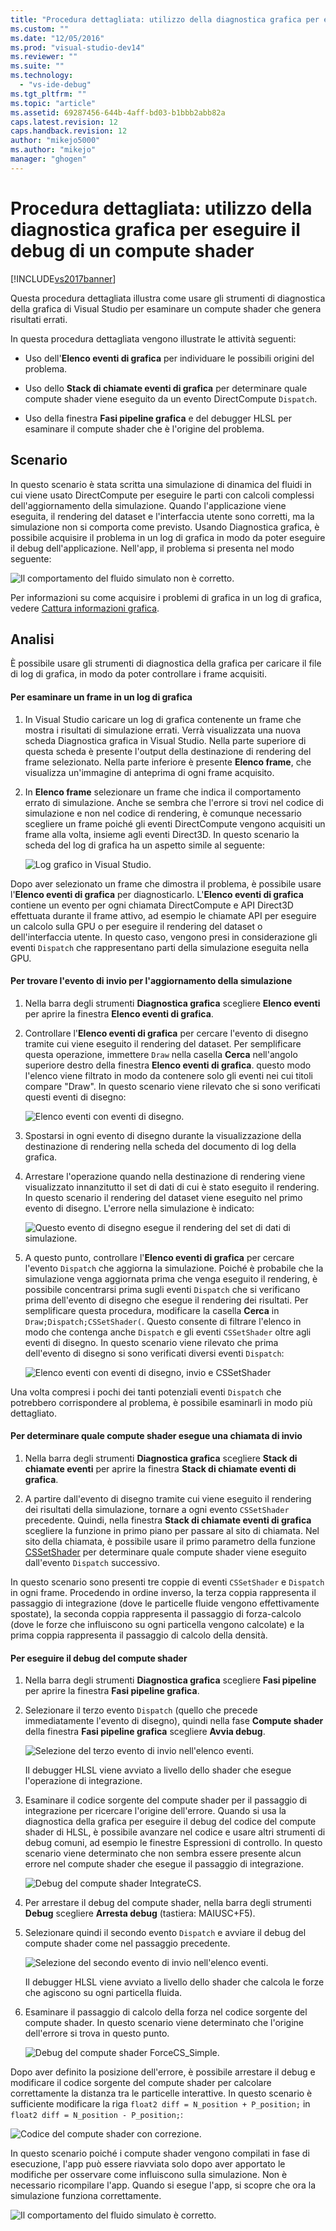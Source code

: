 ```yaml
---
title: "Procedura dettagliata: utilizzo della diagnostica grafica per eseguire il debug di un compute shader | Microsoft Docs"
ms.custom: ""
ms.date: "12/05/2016"
ms.prod: "visual-studio-dev14"
ms.reviewer: ""
ms.suite: ""
ms.technology: 
  - "vs-ide-debug"
ms.tgt_pltfrm: ""
ms.topic: "article"
ms.assetid: 69287456-644b-4aff-bd03-b1bbb2abb82a
caps.latest.revision: 12
caps.handback.revision: 12
author: "mikejo5000"
ms.author: "mikejo"
manager: "ghogen"
---
```

# Procedura dettagliata: utilizzo della diagnostica grafica per eseguire il debug di un compute shader
[!INCLUDE[vs2017banner](../code-quality/includes/vs2017banner.md)]

Questa procedura dettagliata illustra come usare gli strumenti di diagnostica della grafica di Visual Studio per esaminare un compute shader che genera risultati errati.  
  
 In questa procedura dettagliata vengono illustrate le attività seguenti:  
  
-   Uso dell'**Elenco eventi di grafica** per individuare le possibili origini del problema.  
  
-   Uso dello **Stack di chiamate eventi di grafica** per determinare quale compute shader viene eseguito da un evento DirectCompute `Dispatch`.  
  
-   Uso della finestra **Fasi pipeline grafica** e del debugger HLSL per esaminare il compute shader che è l'origine del problema.  
  
## Scenario  
 In questo scenario è stata scritta una simulazione di dinamica del fluidi in cui viene usato DirectCompute per eseguire le parti con calcoli complessi dell'aggiornamento della simulazione.  Quando l'applicazione viene eseguita, il rendering del dataset e l'interfaccia utente sono corretti, ma la simulazione non si comporta come previsto.  Usando Diagnostica grafica, è possibile acquisire il problema in un log di grafica in modo da poter eseguire il debug dell'applicazione.  Nell'app, il problema si presenta nel modo seguente:  
  
 ![Il comportamento del fluido simulato non è corretto.](~/debugger/graphics/media/gfx_diag_demo_compute_shader_fluid_problem.png "gfx\_diag\_demo\_compute\_shader\_fluid\_problem")  
  
 Per informazioni su come acquisire i problemi di grafica in un log di grafica, vedere [Cattura informazioni grafica](../debugger/capturing-graphics-information.md).  
  
## Analisi  
 È possibile usare gli strumenti di diagnostica della grafica per caricare il file di log di grafica, in modo da poter controllare i frame acquisiti.  
  
#### Per esaminare un frame in un log di grafica  
  
1.  In Visual Studio caricare un log di grafica contenente un frame che mostra i risultati di simulazione errati.  Verrà visualizzata una nuova scheda Diagnostica grafica in Visual Studio.   Nella parte superiore di questa scheda è presente l'output della destinazione di rendering del frame selezionato.  Nella parte inferiore è presente **Elenco frame**, che visualizza un'immagine di anteprima di ogni frame acquisito.  
  
2.  In **Elenco frame** selezionare un frame che indica il comportamento errato di simulazione.  Anche se sembra che l'errore si trovi nel codice di simulazione e non nel codice di rendering, è comunque necessario scegliere un frame poiché gli eventi DirectCompute vengono acquisiti un frame alla volta, insieme agli eventi Direct3D.  In questo scenario la scheda del log di grafica ha un aspetto simile al seguente:  
  
     ![Log grafico in Visual Studio.](../debugger/media/gfx_diag_demo_compute_shader_fluid_step_1.png "gfx\_diag\_demo\_compute\_shader\_fluid\_step\_1")  
  
 Dopo aver selezionato un frame che dimostra il problema, è possibile usare l'**Elenco eventi di grafica** per diagnosticarlo.  L'**Elenco eventi di grafica** contiene un evento per ogni chiamata DirectCompute e API Direct3D effettuata durante il frame attivo, ad esempio le chiamate API per eseguire un calcolo sulla GPU o per eseguire il rendering del dataset o dell'interfaccia utente.  In questo caso, vengono presi in considerazione gli eventi `Dispatch` che rappresentano parti della simulazione eseguita nella GPU.  
  
#### Per trovare l'evento di invio per l'aggiornamento della simulazione  
  
1.  Nella barra degli strumenti **Diagnostica grafica** scegliere **Elenco eventi** per aprire la finestra **Elenco eventi di grafica**.  
  
2.  Controllare l'**Elenco eventi di grafica** per cercare l'evento di disegno tramite cui viene eseguito il rendering del dataset.  Per semplificare questa operazione, immettere `Draw` nella casella **Cerca** nell'angolo superiore destro della finestra **Elenco eventi di grafica**.  questo modo l'elenco viene filtrato in modo da contenere solo gli eventi nei cui titoli compare "Draw".  In questo scenario viene rilevato che si sono verificati questi eventi di disegno:  
  
     ![Elenco eventi con eventi di disegno.](~/debugger/graphics/media/gfx_diag_demo_compute_shader_fluid_step_2.png "gfx\_diag\_demo\_compute\_shader\_fluid\_step\_2")  
  
3.  Spostarsi in ogni evento di disegno durante la visualizzazione della destinazione di rendering nella scheda del documento di log della grafica.  
  
4.  Arrestare l'operazione quando nella destinazione di rendering viene visualizzato innanzitutto il set di dati di cui è stato eseguito il rendering.  In questo scenario il rendering del dataset viene eseguito nel primo evento di disegno.  L'errore nella simulazione è indicato:  
  
     ![Questo evento di disegno esegue il rendering del set di dati di simulazione.](~/debugger/graphics/media/gfx_diag_demo_compute_shader_fluid_step_3.png "gfx\_diag\_demo\_compute\_shader\_fluid\_step\_3")  
  
5.  A questo punto, controllare l'**Elenco eventi di grafica** per cercare l'evento `Dispatch` che aggiorna la simulazione.  Poiché è probabile che la simulazione venga aggiornata prima che venga eseguito il rendering, è possibile concentrarsi prima sugli eventi `Dispatch` che si verificano prima dell'evento di disegno che esegue il rendering dei risultati.  Per semplificare questa procedura, modificare la casella **Cerca** in `Draw;Dispatch;CSSetShader(`.  Questo consente di filtrare l'elenco in modo che contenga anche `Dispatch` e gli eventi `CSSetShader` oltre agli eventi di disegno.  In questo scenario viene rilevato che prima dell'evento di disegno si sono verificati diversi eventi `Dispatch`:  
  
     ![Elenco eventi con eventi di disegno, invio e CSSetShader](../debugger/media/gfx_diag_demo_compute_shader_fluid_step_4.png "gfx\_diag\_demo\_compute\_shader\_fluid\_step\_4")  
  
 Una volta compresi i pochi dei tanti potenziali eventi `Dispatch` che potrebbero corrispondere al problema, è possibile esaminarli in modo più dettagliato.  
  
#### Per determinare quale compute shader esegue una chiamata di invio  
  
1.  Nella barra degli strumenti **Diagnostica grafica** scegliere **Stack di chiamate eventi** per aprire la finestra **Stack di chiamate eventi di grafica**.  
  
2.  A partire dall'evento di disegno tramite cui viene eseguito il rendering dei risultati della simulazione, tornare a ogni evento `CSSetShader` precedente.  Quindi, nella finestra **Stack di chiamate eventi di grafica** scegliere la funzione in primo piano per passare al sito di chiamata.  Nel sito della chiamata, è possibile usare il primo parametro della funzione [CSSetShader](http://msdn.microsoft.com/library/ff476402.aspx) per determinare quale compute shader viene eseguito dall'evento `Dispatch` successivo.  
  
 In questo scenario sono presenti tre coppie di eventi `CSSetShader` e `Dispatch` in ogni frame.  Procedendo in ordine inverso, la terza coppia rappresenta il passaggio di integrazione \(dove le particelle fluide vengono effettivamente spostate\), la seconda coppia rappresenta il passaggio di forza\-calcolo \(dove le forze che influiscono su ogni particella vengono calcolate\) e la prima coppia rappresenta il passaggio di calcolo della densità.  
  
#### Per eseguire il debug del compute shader  
  
1.  Nella barra degli strumenti **Diagnostica grafica** scegliere **Fasi pipeline** per aprire la finestra **Fasi pipeline grafica**.  
  
2.  Selezionare il terzo evento `Dispatch` \(quello che precede immediatamente l'evento di disegno\), quindi nella fase **Compute shader** della finestra **Fasi pipeline grafica** scegliere **Avvia debug**.  
  
     ![Selezione del terzo evento di invio nell'elenco eventi.](../debugger/media/gfx_diag_demo_compute_shader_fluid_step_6.png "gfx\_diag\_demo\_compute\_shader\_fluid\_step\_6")  
  
     Il debugger HLSL viene avviato a livello dello shader che esegue l'operazione di integrazione.  
  
3.  Esaminare il codice sorgente del compute shader per il passaggio di integrazione per ricercare l'origine dell'errore.  Quando si usa la diagnostica della grafica per eseguire il debug del codice del compute shader di HLSL, è possibile avanzare nel codice e usare altri strumenti di debug comuni, ad esempio le finestre Espressioni di controllo.  In questo scenario viene determinato che non sembra essere presente alcun errore nel compute shader che esegue il passaggio di integrazione.  
  
     ![Debug del compute shader IntegrateCS.](~/debugger/graphics/media/gfx_diag_demo_compute_shader_fluid_step_7.png "gfx\_diag\_demo\_compute\_shader\_fluid\_step\_7")  
  
4.  Per arrestare il debug del compute shader, nella barra degli strumenti **Debug** scegliere **Arresta debug** \(tastiera: MAIUSC\+F5\).  
  
5.  Selezionare quindi il secondo evento `Dispatch` e avviare il debug del compute shader come nel passaggio precedente.  
  
     ![Selezione del secondo evento di invio nell'elenco eventi.](../debugger/media/gfx_diag_demo_compute_shader_fluid_step_8.png "gfx\_diag\_demo\_compute\_shader\_fluid\_step\_8")  
  
     Il debugger HLSL viene avviato a livello dello shader che calcola le forze che agiscono su ogni particella fluida.  
  
6.  Esaminare il passaggio di calcolo della forza nel codice sorgente del compute shader.  In questo scenario viene determinato che l'origine dell'errore si trova in questo punto.  
  
     ![Debug del compute shader ForceCS&#95;Simple.](~/debugger/graphics/media/gfx_diag_demo_compute_shader_fluid_step_9.png "gfx\_diag\_demo\_compute\_shader\_fluid\_step\_9")  
  
 Dopo aver definito la posizione dell'errore, è possibile arrestare il debug e modificare il codice sorgente del compute shader per calcolare correttamente la distanza tra le particelle interattive.  In questo scenario è sufficiente modificare la riga `float2 diff = N_position + P_position;` in `float2 diff = N_position - P_position;`:  
  
 ![Codice del compute shader con correzione.](~/debugger/graphics/media/gfx_diag_demo_compute_shader_fluid_step_10.png "gfx\_diag\_demo\_compute\_shader\_fluid\_step\_10")  
  
 In questo scenario poiché i compute shader vengono compilati in fase di esecuzione, l'app può essere riavviata solo dopo aver apportato le modifiche per osservare come influiscono sulla simulazione.  Non è necessario ricompilare l'app.  Quando si esegue l'app, si scopre che ora la simulazione funziona correttamente.  
  
 ![Il comportamento del fluido simulato è corretto.](~/debugger/graphics/media/gfx_diag_demo_compute_shader_fluid_resolution.png "gfx\_diag\_demo\_compute\_shader\_fluid\_resolution")